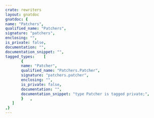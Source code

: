 ```yaml
---
crate: rewriters
layout: gnatdoc
gnatdoc: {
name: "Patchers",
qualified_name: "Patchers",
signature: "patchers",
enclosing: "",
is_private: false,
documentation: "",
documentation_snippet: "",
tagged_types:    [
       {
       name: "Patcher",
       qualified_name: "Patchers.Patcher",
       signature: "patchers.patcher",
       enclosing: "",
       is_private: false,
       documentation: "",
       documentation_snippet: "type Patcher is tagged private;",
       }   ,
   ]
,}
---
```

